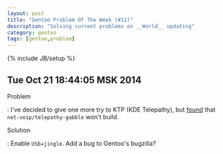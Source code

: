 ```yaml
---
layout: post
title: "Gentoo Problem Of The Week (#12)"
description: "Solving current problems on __World__ updating"
category: gentoo
tags: [gentoo,problem]
---
```

{% include JB/setup %}

Tue Oct 21 18:44:05 MSK 2014
----------------------------

Problem

: I've decided to give one more try to KTP (KDE Telepathy), but [found](https://bugs.freedesktop.org/show_bug.cgi?id=85104)
that `net-voip/telepathy-gabble` won't build.

Solution

: Enable `USE=jingle`. Add a bug to Gentoo's bugzilla?

